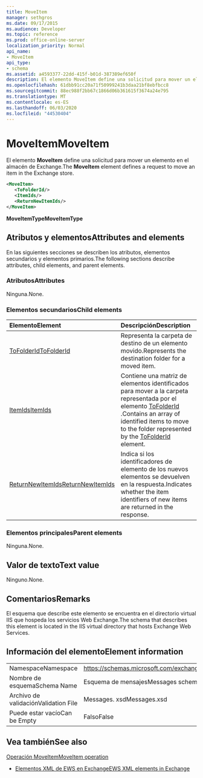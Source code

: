 ```yaml
---
title: MoveItem
manager: sethgros
ms.date: 09/17/2015
ms.audience: Developer
ms.topic: reference
ms.prod: office-online-server
localization_priority: Normal
api_name:
- MoveItem
api_type:
- schema
ms.assetid: a4593377-22dd-415f-b01d-387389ef650f
description: El elemento MoveItem define una solicitud para mover un elemento en el almacén de Exchange.
ms.openlocfilehash: 61dbb91cc20a71f50999241b3daa21bf8ebfbcc8
ms.sourcegitcommit: 88ec988f2bb67c1866d06b361615f3674a24e795
ms.translationtype: MT
ms.contentlocale: es-ES
ms.lasthandoff: 06/03/2020
ms.locfileid: "44530404"
---
```

# <a name="moveitem"></a><span data-ttu-id="f4bb3-103">MoveItem</span><span class="sxs-lookup"><span data-stu-id="f4bb3-103">MoveItem</span></span>

<span data-ttu-id="f4bb3-104">El elemento **MoveItem** define una solicitud para mover un elemento en el almacén de Exchange.</span><span class="sxs-lookup"><span data-stu-id="f4bb3-104">The **MoveItem** element defines a request to move an item in the Exchange store.</span></span> 
  
```XML
<MoveItem>
   <ToFolderId/>
   <ItemIds/>
   <ReturnNewItemIds/>
</MoveItem>
```

 <span data-ttu-id="f4bb3-105">**MoveItemType**</span><span class="sxs-lookup"><span data-stu-id="f4bb3-105">**MoveItemType**</span></span>
## <a name="attributes-and-elements"></a><span data-ttu-id="f4bb3-106">Atributos y elementos</span><span class="sxs-lookup"><span data-stu-id="f4bb3-106">Attributes and elements</span></span>

<span data-ttu-id="f4bb3-107">En las siguientes secciones se describen los atributos, elementos secundarios y elementos primarios.</span><span class="sxs-lookup"><span data-stu-id="f4bb3-107">The following sections describe attributes, child elements, and parent elements.</span></span>
  
### <a name="attributes"></a><span data-ttu-id="f4bb3-108">Atributos</span><span class="sxs-lookup"><span data-stu-id="f4bb3-108">Attributes</span></span>

<span data-ttu-id="f4bb3-109">Ninguna.</span><span class="sxs-lookup"><span data-stu-id="f4bb3-109">None.</span></span>
  
### <a name="child-elements"></a><span data-ttu-id="f4bb3-110">Elementos secundarios</span><span class="sxs-lookup"><span data-stu-id="f4bb3-110">Child elements</span></span>

|<span data-ttu-id="f4bb3-111">**Elemento**</span><span class="sxs-lookup"><span data-stu-id="f4bb3-111">**Element**</span></span>|<span data-ttu-id="f4bb3-112">**Descripción**</span><span class="sxs-lookup"><span data-stu-id="f4bb3-112">**Description**</span></span>|
|:-----|:-----|
|[<span data-ttu-id="f4bb3-113">ToFolderId</span><span class="sxs-lookup"><span data-stu-id="f4bb3-113">ToFolderId</span></span>](tofolderid.md) <br/> |<span data-ttu-id="f4bb3-114">Representa la carpeta de destino de un elemento movido.</span><span class="sxs-lookup"><span data-stu-id="f4bb3-114">Represents the destination folder for a moved item.</span></span>  <br/> |
|[<span data-ttu-id="f4bb3-115">ItemIds</span><span class="sxs-lookup"><span data-stu-id="f4bb3-115">ItemIds</span></span>](itemids.md) <br/> |<span data-ttu-id="f4bb3-116">Contiene una matriz de elementos identificados para mover a la carpeta representada por el elemento [ToFolderId](tofolderid.md) .</span><span class="sxs-lookup"><span data-stu-id="f4bb3-116">Contains an array of identified items to move to the folder represented by the [ToFolderId](tofolderid.md) element.</span></span>  <br/> |
|[<span data-ttu-id="f4bb3-117">ReturnNewItemIds</span><span class="sxs-lookup"><span data-stu-id="f4bb3-117">ReturnNewItemIds</span></span>](returnnewitemids.md) <br/> |<span data-ttu-id="f4bb3-118">Indica si los identificadores de elemento de los nuevos elementos se devuelven en la respuesta.</span><span class="sxs-lookup"><span data-stu-id="f4bb3-118">Indicates whether the item identifiers of new items are returned in the response.</span></span>  <br/> |
   
### <a name="parent-elements"></a><span data-ttu-id="f4bb3-119">Elementos principales</span><span class="sxs-lookup"><span data-stu-id="f4bb3-119">Parent elements</span></span>

<span data-ttu-id="f4bb3-120">Ninguna.</span><span class="sxs-lookup"><span data-stu-id="f4bb3-120">None.</span></span>
  
## <a name="text-value"></a><span data-ttu-id="f4bb3-121">Valor de texto</span><span class="sxs-lookup"><span data-stu-id="f4bb3-121">Text value</span></span>

<span data-ttu-id="f4bb3-122">Ninguno.</span><span class="sxs-lookup"><span data-stu-id="f4bb3-122">None.</span></span>
  
## <a name="remarks"></a><span data-ttu-id="f4bb3-123">Comentarios</span><span class="sxs-lookup"><span data-stu-id="f4bb3-123">Remarks</span></span>

<span data-ttu-id="f4bb3-124">El esquema que describe este elemento se encuentra en el directorio virtual IIS que hospeda los servicios Web Exchange.</span><span class="sxs-lookup"><span data-stu-id="f4bb3-124">The schema that describes this element is located in the IIS virtual directory that hosts Exchange Web Services.</span></span>
  
## <a name="element-information"></a><span data-ttu-id="f4bb3-125">Información del elemento</span><span class="sxs-lookup"><span data-stu-id="f4bb3-125">Element information</span></span>

|||
|:-----|:-----|
|<span data-ttu-id="f4bb3-126">Namespace</span><span class="sxs-lookup"><span data-stu-id="f4bb3-126">Namespace</span></span>  <br/> |https://schemas.microsoft.com/exchange/services/2006/messages  <br/> |
|<span data-ttu-id="f4bb3-127">Nombre de esquema</span><span class="sxs-lookup"><span data-stu-id="f4bb3-127">Schema Name</span></span>  <br/> |<span data-ttu-id="f4bb3-128">Esquema de mensajes</span><span class="sxs-lookup"><span data-stu-id="f4bb3-128">Messages schema</span></span>  <br/> |
|<span data-ttu-id="f4bb3-129">Archivo de validación</span><span class="sxs-lookup"><span data-stu-id="f4bb3-129">Validation File</span></span>  <br/> |<span data-ttu-id="f4bb3-130">Messages. xsd</span><span class="sxs-lookup"><span data-stu-id="f4bb3-130">Messages.xsd</span></span>  <br/> |
|<span data-ttu-id="f4bb3-131">Puede estar vacío</span><span class="sxs-lookup"><span data-stu-id="f4bb3-131">Can be Empty</span></span>  <br/> |<span data-ttu-id="f4bb3-132">Falso</span><span class="sxs-lookup"><span data-stu-id="f4bb3-132">False</span></span>  <br/> |
   
## <a name="see-also"></a><span data-ttu-id="f4bb3-133">Vea también</span><span class="sxs-lookup"><span data-stu-id="f4bb3-133">See also</span></span>



[<span data-ttu-id="f4bb3-134">Operación MoveItem</span><span class="sxs-lookup"><span data-stu-id="f4bb3-134">MoveItem operation</span></span>](moveitem-operation.md)


- [<span data-ttu-id="f4bb3-135">Elementos XML de EWS en Exchange</span><span class="sxs-lookup"><span data-stu-id="f4bb3-135">EWS XML elements in Exchange</span></span>](ews-xml-elements-in-exchange.md)

